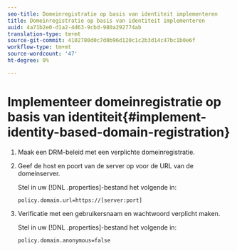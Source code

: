 ```yaml
---
seo-title: Domeinregistratie op basis van identiteit implementeren
title: Domeinregistratie op basis van identiteit implementeren
uuid: 4a71b2e0-d1a2-4d63-9cbd-980a292774ab
translation-type: tm+mt
source-git-commit: 4102780d0c7d0b96d120c1c2b3d14c47bc1b0e6f
workflow-type: tm+mt
source-wordcount: '47'
ht-degree: 0%

---
```



# Implementeer domeinregistratie op basis van identiteit{#implement-identity-based-domain-registration}

1. Maak een DRM-beleid met een verplichte domeinregistratie.
1. Geef de host en poort van de server op voor de URL van de domeinserver.

   Stel in uw [!DNL .properties]-bestand het volgende in:

   ```
   policy.domain.url=https://[server:port] 
   ```

1. Verificatie met een gebruikersnaam en wachtwoord verplicht maken.

   Stel in uw [!DNL .properties]-bestand het volgende in:

   ```
   policy.domain.anonymous=false 
   ```
